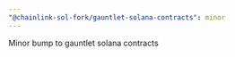 ```yaml
---
"@chainlink-sol-fork/gauntlet-solana-contracts": minor
---
```


Minor bump to gauntlet solana contracts
